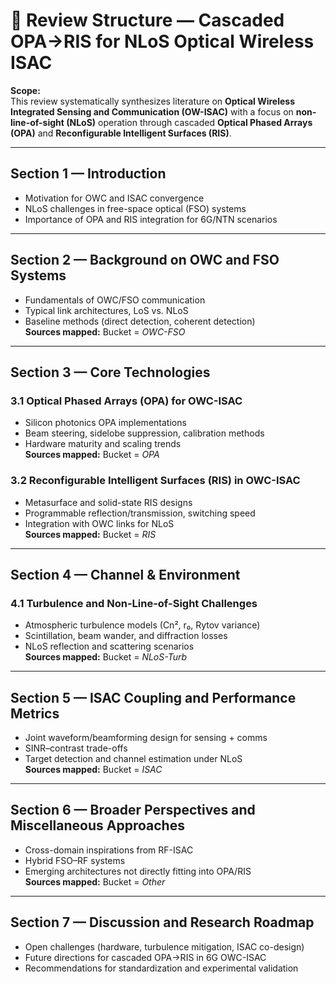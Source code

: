 # 📑 Review Structure — Cascaded OPA→RIS for NLoS Optical Wireless ISAC

**Scope:**  
This review systematically synthesizes literature on **Optical Wireless Integrated Sensing and Communication (OW-ISAC)** with a focus on **non-line-of-sight (NLoS)** operation through cascaded **Optical Phased Arrays (OPA)** and **Reconfigurable Intelligent Surfaces (RIS)**.  

---

## Section 1 — Introduction
- Motivation for OWC and ISAC convergence  
- NLoS challenges in free-space optical (FSO) systems  
- Importance of OPA and RIS integration for 6G/NTN scenarios  

---

## Section 2 — Background on OWC and FSO Systems
- Fundamentals of OWC/FSO communication  
- Typical link architectures, LoS vs. NLoS  
- Baseline methods (direct detection, coherent detection)  
**Sources mapped:** Bucket = *OWC-FSO*  

---

## Section 3 — Core Technologies

### 3.1 Optical Phased Arrays (OPA) for OWC-ISAC
- Silicon photonics OPA implementations  
- Beam steering, sidelobe suppression, calibration methods  
- Hardware maturity and scaling trends  
**Sources mapped:** Bucket = *OPA*  

### 3.2 Reconfigurable Intelligent Surfaces (RIS) in OWC-ISAC
- Metasurface and solid-state RIS designs  
- Programmable reflection/transmission, switching speed  
- Integration with OWC links for NLoS  
**Sources mapped:** Bucket = *RIS*  

---

## Section 4 — Channel & Environment

### 4.1 Turbulence and Non-Line-of-Sight Challenges
- Atmospheric turbulence models (Cn², r₀, Rytov variance)  
- Scintillation, beam wander, and diffraction losses  
- NLoS reflection and scattering scenarios  
**Sources mapped:** Bucket = *NLoS-Turb*  

---

## Section 5 — ISAC Coupling and Performance Metrics
- Joint waveform/beamforming design for sensing + comms  
- SINR–contrast trade-offs  
- Target detection and channel estimation under NLoS  
**Sources mapped:** Bucket = *ISAC*  

---

## Section 6 — Broader Perspectives and Miscellaneous Approaches
- Cross-domain inspirations from RF-ISAC  
- Hybrid FSO–RF systems  
- Emerging architectures not directly fitting into OPA/RIS  
**Sources mapped:** Bucket = *Other*  

---

## Section 7 — Discussion and Research Roadmap
- Open challenges (hardware, turbulence mitigation, ISAC co-design)  
- Future directions for cascaded OPA→RIS in 6G OWC-ISAC  
- Recommendations for standardization and experimental validation  
